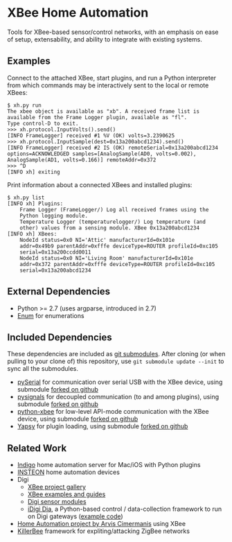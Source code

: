 XBee Home Automation
====================

Tools for XBee-based sensor/control networks, with an emphasis on ease of setup, extensability, and ability to integrate with existing systems.

Examples
--------

Connect to the attached XBee, start plugins, and run a Python interpreter from which commands may be interactively sent to the local or remote XBees:

	$ xh.py run
	The xbee object is available as "xb". A received frame list is
	available from the Frame Logger plugin, available as "fl".
	Type control-D to exit.
	>>> xh.protocol.InputVolts().send()
	[INFO FrameLogger] received #1 %V (OK) volts=3.2390625
	>>> xh.protocol.InputSample(dest=0x13a200abcd1234).send()
	[INFO FrameLogger] received #2 IS (OK) remoteSerial=0x13a200abcd1234
	options=ACKNOWLEDGED samples=[AnalogSample(AD0, volts=0.002),
	AnalogSample(AD1, volts=0.166)] remoteAddr=0x372
	>>> ^D
	[INFO xh] exiting

Print information about a connected XBees and installed plugins:

	$ xh.py list
	[INFO xh] Plugins:
		Frame Logger (FrameLogger/) Log all received frames using the
		Python logging module.
		Temperature Logger (temperaturelogger/) Log temperature (and
		other) values from a sensing module. XBee 0x13a200abcd1234
	[INFO xh] XBees:
		NodeId status=0x0 NI='Attic' manufacturerId=0x101e
		addr=0x49b9 parentAddr=0xfffe deviceType=ROUTER profileId=0xc105
		serial=0x13a200ccdd0011
		NodeId status=0x0 NI='Living Room' manufacturerId=0x101e
		addr=0x372 parentAddr=0xfffe deviceType=ROUTER profileId=0xc105
		serial=0x13a200abcd1234

External Dependencies
---------------------

* Python >= 2.7 (uses argparse, introduced in 2.7)
* [Enum](http://pypi.python.org/pypi/enum/) for enumerations

Included Dependencies
---------------------

These dependencies are included as [git submodules](http://git-scm.com/book/en/Git-Tools-Submodules). After cloning (or when pulling to your clone of) this repository, use `git submodule update --init` to sync all the submodules.

* [pySerial](http://pyserial.sourceforge.net/) for communication over serial USB with the XBee device, using submodule [forked on github](https://github.com/makerbot/pyserial)
* [pysignals](https://github.com/theojulienne/PySignals) for decoupled communication (to and among plugins), using submodule [forked on github](https://github.com/markfickett/PySignals)
* [python-xbee](http://code.google.com/p/python-xbee/downloads/list) for low-level API-mode communication with the XBee device, using submodule [forked on github](https://github.com/markfickett/python-xbee)
* [Yapsy](http://sourceforge.net/projects/yapsy/) for plugin loading, using submodule [forked on github](https://github.com/markfickett/yapsy)


Related Work
------------
* [Indigo](http://www.perceptiveautomation.com/indigo/index.html) home automation server for Mac/iOS with Python plugins
* [INSTEON](http://www.insteon.net/products-home.html) home automation devices
* Digi
    * [XBee project gallery](http://www.idigi.com/blog/community/xbee-project-gallery/)
    * [XBee examples and guides](http://examples.digi.com/)
    * [Digi sensor modules](http://www.digi.com/wiki/developer/index.php/XBee_Sensors)
    * [iDigi Dia](http://www.digi.com/wiki/developer/index.php/IDigi_Dia_Wiki), a Python-based control / data-collection framework to run on Digi gateways ([example code](http://www.digi.com/wiki/developer/index.php/Google_Gadget_LTH_Sensor_Example))
* [Home Automation project by Arvis Cimermanis](http://www.arvisc.info/) using XBee
* [KillerBee](http://code.google.com/p/killerbee/) framework for expliting/attacking ZigBee networks
